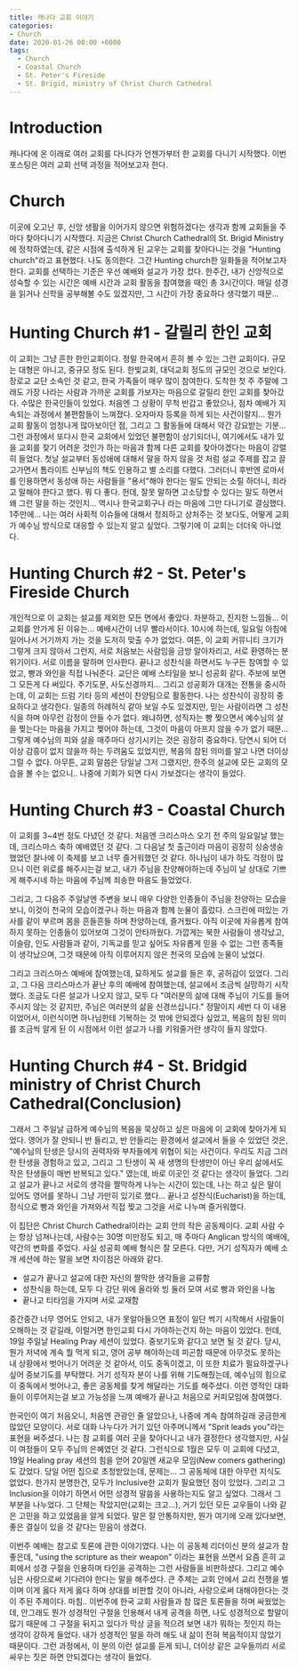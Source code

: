 ```yaml
---
title: 캐나다 교회 이야기
categories:
- Church
date: 2020-01-26 00:00 +0000
tags: 
  - Church
  - Coastal Church
  - St. Peter's Fireside
  - St. Brigid, ministry of Christ Church Cathedral
---
```

# Introduction

캐나다에 온 이래로 여러 교회를 다니다가 언젠가부터 한 교회를 다니기 시작했다. 이번 포스팅은 여러 교회 선택 과정을 적어보고자 한다.

# Church

이곳에 오고난 후, 신앙 생활을 이어가지 않으면 위험하겠다는 생각과 함께 교회들을 주마다 찾아다니기 시작했다. 지금은 Christ Church Cathedral의 St. Brigid Ministry에 정착하였는데, 같은 시점에 출석하게 된 교우는 교회를 찾아다니는 것을 "Hunting church"라고 표현했다. 나도 동의한다. 그간 Hunting church한 일화들을 적어보고자 한다. 교회를 선택하는 기준은 우선 예배와 설교가 가장 컸다. 한주간, 내가 신앙적으로 성숙할 수 있는 시간은 예배 시간과 교회 활동을 참여했을 때인 총 3시간이다. 매일 성경을 읽거나 신학을 공부해볼 수도 있겠지만, 그 시간이 가장 중요하다 생각했기 때문...

# Hunting Church #1 - 갈릴리 한인 교회

이 교회는 그냥 흔한 한인교회이다. 정말 한국에서 흔히 볼 수 있는 그런 교회이다. 규모는 대형은 아니고, 중규모 정도 된다. 한빛교회, 대덕교회 정도의 규모인 것으로 보인다. 장로교 교단 소속인 것 같고, 한국 가족들이 매우 많이 참여한다.
도착한 첫 주 주말에 그래도 가장 나라는 사람과 가까운 교회를 가보자는 마음으로 갈릴리 한인 교회를 찾아갔다. 수많은 한국인들이 있었다. 처음엔 그 상황이 무척 반갑고 좋았으나, 점차 예배가 지속되는 과정에서 불편함들이 느껴졌다. 오자마자 등록을 하게 되는 사건이랄지... 뭔가 교회 활동이 엄청나게 많아보이던 점, 그리고 그 활동들에 대해서 약간 강요받는 기분... 그런 과정에서 또다시 한국 교회에서 있었던 불편함이 상기되더니, 여기에서도 내가 있을 교회를 찾기 어려운 것인가 하는 마음과 함께 다른 교회를 찾아야겠다는 마음이 강렬히 들었다.
첫날 설교부터 동성애에 대해서 말을 하지 않을 것 처럼 설교 주제를 잡고 끌고가면서 톰라이트 신부님의 책도 인용하고 별 소리를 다했다. 그러더니 후반엔 로마서를 인용하면서 동성애 하는 사람들을 "용서"해야 한다는 말도 안되는 소릴 하더니, 죄라고 말해야 한다고 했다. 뭐 다 좋다. 헌데, 잘못 말하면 고소당할 수 있다는 말도 하면서 왜 그런 말을 하는 것인지... 역시나 한국교회구나 라는 마음에 그만 다니기로 결심했다. 1주만에...
나는 여러 사회적 이슈들에 대해서 정죄하고 상처주는 것 보다도, 어떻게 교회가 예수님 방식으로 대응할 수 있는지 알고 싶었다. 그렇기에 이 교회는 더더욱 아니었다.

# Hunting Church #2 - St. Peter's Fireside Church

개인적으로 이 교회는 설교를 제외한 모든 면에서 좋았다. 차분하고, 진지한 느낌들... 이 교회를 안가게 된 이유는... 예배시간이 너무 빨라서이다. 10시에 하는데, 일요일 아침에 일어나서 거기까지 가는 것을 도저히 맞출 수가 없었다. 여튼, 이 교회 커뮤니티 크기가 그렇게 크지 않아서 그런지, 서로 처음보는 사람임을 금방 알아차리고, 서로 환영하는 분위기이다. 서로 이름을 말하며 인사한다. 끝나고 성찬식을 하면서도 누구든 참여할 수 있었고, 빵과 와인을 직접 나눠준다. 교단은 예배 스타일을 보니 성공회 같다. 주보에 보면 그 모든게 다 써있다. 주기도문, 사도신경까지... 그리고 성공회가 대개는 전통을 중시하는데, 이 교회는 드럼 기타 등의 세션이 찬양팀으로 활동한다. 나는 성찬식이 굉장히 중요하다고 생각한다. 일종의 허례허식 같아 보일 수도 있겠지만, 믿는 사람이라면 그 성찬식을 하며 아무런 감정이 안들 수가 없다. 왜냐하면, 성직자는 빵 찢으면서 예수님의 살을 찢는다는 마음을 가지고 찢어야 하는데, 그것이 마음이 아프지 않을 수가 없기 때문... 그렇게 예수님의 피와 살을 매주마다 상기시키는 것은 굉장히 중요하다. 당연시 되어 더이상 감흥이 없지 않을까 하는 두려움도 있었지만, 복음의 참된 의미를 알고 나면 더이상 그럴 수 없다.
아무튼, 교회 말씀은 당일날 그저 그랬지만, 한주의 설교에 모든 교회의 모습을 볼 수는 없으니.. 나중에 기회가 되면 다시 가보겠다는 생각이 들었다.

# Hunting Church #3 - Coastal Church

이 교회를 3~4번 정도 다녔던 것 같다. 처음엔 크리스마스 오기 전 주의 일요일날 했는데, 크리스마스 축하 예배였던 것 같다. 그 다음날 첫 출근이라 마음이 굉장히 싱숭생숭 했었던 찰나에 이 축제를 보고 너무 즐거워했던 것 같다. 하나님이 내가 하도 걱정이 많으니 이런 위로를 해주시는걸 보고, 내가 주님을 찬양해야하는데 주님이 날 상대로 기쁘게 해주시네 하는 마음에 주님께 죄송한 마음도 들었었다.

그리고, 그 다음주 주일날엔 주변을 보니 매우 다양한 인종들이 주님을 찬양하는 모습을 보니, 이것이 천국의 모습이겠구나 하는 마음과 함께 눈물이 흘렀다. 스크린에 떠있는 가사를 같이 부르며 몸을 흔들흔들 하며 찬양하는데, 즐거웠다. 아직 이곳에 자유롭게 참여하지 못하는 인종들이 있어보여 그것이 안타까웠다. 가깝게는 북한 사람들이 생각났고, 이슬람, 인도 사람들과 같이, 기독교를 믿고 싶어도 자유롭게 믿을 수 없는 그런 종족들이 생각났으며, 그것 때문에 아직 이루어지지 않은 천국의 모습에 눈물이 났었다.

그리고 크리스마스 예배에 참여했는데, 묘하게도 설교를 들은 후, 공허감이 있었다. 그리고, 그 다음 크리스마스가 끝난 후의 예배에 참여했는데, 설교에서 조금씩 실망하기 시작했다. 조금도 다른 설교가 나오지 않고, 모두 다 "여러분의 삶에 대해 주님이 기도를 들어주시지 않는 것 같지만, 주님은 여러분의 삶을 신경쓰십니다." 정말이지 세번 다 이 내용이었어서, 이런식이면 하나님한테 기복하는 것 밖에 안되겠다 싶었고, 복음의 참된 의미를 조금씩 알게 된 이 시점에서 이런 설교가 나를 키워줄거란 생각이 들지 않았다.

# Hunting Church #4 - St. Bridgid ministry of Christ Church Cathedral(Conclusion)

그래서 그 주일날 급하게 예수님의 복음을 묵상하고 싶은 마음에 이 교회에 찾아가게 되었다. 영어가 잘 안되니 반 들리고, 반 안들리는 환경에서 설교에서 들을 수 있었던 것은, "예수님의 탄생은 당시의 권력자와 부자들에게 위협이 되는 사건이다. 우리도 지금 그러한 탄생을 경험하고 있고, 그리고 그 탄생이 꼭 새 생명의 탄생만이 아닌 우리 삶에서도 작은 탄생들이 매번 반복되고 있다." 였는데, 바로 이곳인 것 같다는 생각이 들었다. 그리고 설교가 끝나고 서로의 생각을 짤막하게 나누는 시간이 있는데, 나는 하고 싶은 말이 있어도 영어를 못하니 그냥 가만히 있기로 했다... 끝나고 성찬식(Eucharist)을 하는데, 정식으로 빵과 와인을 가져와서 직접 찢고 그것을 서로 나누며 즐거워했다.

이 집단은 Christ Church Cathedral이라는 교회 안의 작은 공동체이다. 교회 사람 수는 항상 넘쳐나는데, 사람수는 30명 미만정도 되고, 매 주마다 Anglican 방식의 예배에, 약간의 변화를 주었다. 사실 성공회 예배 형식은 잘 모른다. 다만, 거기 성직자가 예배 소개 세션에 하는 말을 보면 차이점은 아래와 같다.
- 설교가 끝나고 설교에 대한 자신의 짤막한 생각들을 교류함
- 성찬식을 하는데, 모두 다 강단 위에 올라와 빙 둘러 모여 서로 빵과 와인을 나눔
- 끝나고 티타임을 가지며 서로 교재함

중간중간 너무 영어도 안되고, 내가 못알아들으면 표정이 일단 썩기 시작해서 사람들이 오해하는 것 같길래, 이럴거면 한인교회 다시 가야하는건지 하는 마음이 있었다. 헌데, 19일 주일날 Healing Pray 세션이 있었다. 중보기도와 같다고 보면 될 것 같다. 당시, 뭔가 저녁에 계속 뭘 먹게 되고, 영어 공부 해야하는데 피곤함 때문에 아무것도 못하는 내 상황에서 벗어나기 어려운 것 같아서, 이도 중독이겠고, 이 또한 치료가 필요하겠구나 싶어 중보기도를 부탁했다. 거기 성직자 분이 나를 위해 기도해줬는데, 예수님의 힘으로 이 중독에서 벗어나고, 좋은 공동체를 찾게 해달라는 기도를 해주셨다. 이런 영적인 대화들이 이루어지는걸 보고 가능성을 느껴 예배가 끝나고 처음으로 커피모임에 참여했다.

한국인이 여기 처음오니, 처음엔 관광인 줄 알았으나, 나중에 계속 참여하길래 궁금한게 많았던 모양이다. 서로 대화 나누다가 거기 있던 아주머니께서 "Sprit leads you"라는 표현을 써주셨다. 나는 참 교회를 여러 곳을 찾아다니고 내가 결정한다 생각했지만, 사실 이 여정들이 모두 주님의 은혜였던 것 같다. 그런식으로 1월은 모두 이 교회에 다녔고, 19일 Healing pray 세션의 힘을 얻어 20일엔 새교우 모임(New comers gathering)도 갔었다. 당일 어떤 집으로 초청받았는데, 문제는... 그 공동체에 대한 아무런 지식도 없었다. 한가지 분명한건, 모두가 Inclusive한 교회가 필요했던 점이 있었다. 그리고 그 Inclusion을 이야기 하면서 어떤 성경적 말씀을 사용하는지도 알고 싶었다. 그래서 그 부분을 나누었다. 그 단체는 작았지만(교회는 크고...), 거기 있던 모든 교우들이 나와 같은 고민을 하고 있었음을 알게 되었다. 말은 잘 안통하지만, 뭔가 여기에 오래 있다보면, 좋은 결실이 있을 것 같다는 믿음이 생겼다.

이번주 예배는 참고로 토론에 관한 이야기였다. 나는 이 공동체 리더이신 분의 설교가 참 좋은데, "using the scripture as their weapon" 이라는 표현을 쓰면서 요즘 흔히 교회에서 성경 구절을 인용하며 타인을 공격하는 그런 사람들을 비판하셨다. 그리고 예수님은 사랑으로써 기다려야 한다는 말을 해주셨다. 큰 주제는 교회 안에서 교리 전쟁을 벌이며 이게 옳다 저게 옳다 하며 상대를 비판할 것이 아니라, 사랑으로써 대해야한다는 것이 주된 주제이다. 마침.. 이번주에 한국 교회 사람들과 참 많은 토론들을 하며 싸웠었는데, 안그래도 뭔가 성경적인 구절을 인용해서 내게 공격을 하면, 나도 성경적으로 할말이 많기 때문에 그 구절을 뒤지고 있다가 막상 글을 적으려 보면 내가 뭐하는 짓인지 하는 생각이 강하게 들었다. 내가 성경적인 말을 하려 해도 내 삶이 전혀 복음적이지 않았기 때문이다. 그런 과정에서, 이 분의 이런 설교를 듣게 되니, 더이상 같은 교우들끼리 서로 싸우는 짓은 하면 안되겠다는 생각이 들었다.